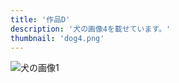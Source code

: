 ```yaml
---
title: '作品D'
description: '犬の画像4を載せています。'
thumbnail: 'dog4.png'
---
```


![犬の画像1](/images/dog4.png)
